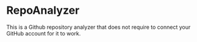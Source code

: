 # RepoAnalyzer
This is a Github repository analyzer that does not require to connect your GitHub account for it to work.
